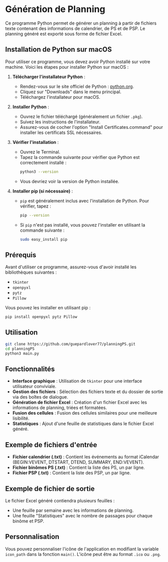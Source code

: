 # Génération de Planning

Ce programme Python permet de générer un planning à partir de fichiers texte contenant des informations de calendrier, de PS et de PSP. Le planning généré est exporté sous forme de fichier Excel.

## Installation de Python sur macOS

Pour utiliser ce programme, vous devez avoir Python installé sur votre machine. Voici les étapes pour installer Python sur macOS :

1. **Télécharger l'installateur Python** :
   - Rendez-vous sur le site officiel de Python : [python.org](https://www.python.org/).
   - Cliquez sur "Downloads" dans le menu principal.
   - Téléchargez l'installateur pour macOS.

2. **Installer Python** :
   - Ouvrez le fichier téléchargé (généralement un fichier `.pkg`).
   - Suivez les instructions de l'installateur.
   - Assurez-vous de cocher l'option "Install Certificates.command" pour installer les certificats SSL nécessaires.

3. **Vérifier l'installation** :
   - Ouvrez le Terminal.
   - Tapez la commande suivante pour vérifier que Python est correctement installé :
     ```bash
     python3 --version
     ```
   - Vous devriez voir la version de Python installée.

4. **Installer pip (si nécessaire)** :
   - `pip` est généralement inclus avec l'installation de Python. Pour vérifier, tapez :
     ```bash
     pip --version
     ```
   - Si `pip` n'est pas installé, vous pouvez l'installer en utilisant la commande suivante :
     ```bash
     sudo easy_install pip
     ```

## Prérequis

Avant d'utiliser ce programme, assurez-vous d'avoir installé les bibliothèques suivantes :

- `tkinter`
- `openpyxl`
- `pytz`
- `Pillow`

Vous pouvez les installer en utilisant pip :

```bash
pip install openpyxl pytz Pillow
```

## Utilisation

```bash
git clone https://github.com/guepardlover77/planningPS.git
cd planningPS
python3 main.py
```

## Fonctionnalités

- **Interface graphique** : Utilisation de `tkinter` pour une interface utilisateur conviviale.
- **Gestion des fichiers** : Sélection des fichiers texte et du dossier de sortie via des boîtes de dialogue.
- **Génération de fichier Excel** : Création d'un fichier Excel avec les informations de planning, triées et formatées.
- **Fusion des cellules** : Fusion des cellules similaires pour une meilleure lisibilité.
- **Statistiques** : Ajout d'une feuille de statistiques dans le fichier Excel généré.

## Exemple de fichiers d'entrée

- **Fichier calendrier (.txt)** : Contient les événements au format iCalendar (BEGIN:VEVENT, DTSTART, DTEND, SUMMARY, END:VEVENT).
- **Fichier binômes PS (.txt)** : Contient la liste des PS, un par ligne.
- **Fichier PSP (.txt)** : Contient la liste des PSP, un par ligne.

## Exemple de fichier de sortie

Le fichier Excel généré contiendra plusieurs feuilles :
- Une feuille par semaine avec les informations de planning.
- Une feuille "Statistiques" avec le nombre de passages pour chaque binôme et PSP.

## Personnalisation

Vous pouvez personnaliser l'icône de l'application en modifiant la variable `icon_path` dans la fonction `main()`. L'icône peut être au format `.ico` ou `.png`.
